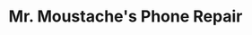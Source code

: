 ---
title: "Mr. Moustache's Phone Repair"
url: /freeland/mr-moustaches-phone-repair/
shop: mobile phone
---